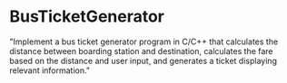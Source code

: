 # BusTicketGenerator
"Implement a bus ticket generator program in C/C++ that calculates the distance between boarding station and destination, calculates the fare based on the distance and user input, and generates a ticket displaying relevant information."
